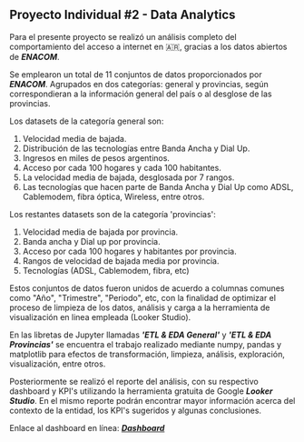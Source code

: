 ## Proyecto Individual #2 - Data Analytics


Para el presente proyecto se realizó un análisis completo del comportamiento del acceso a internet en :argentina:, gracias a los datos abiertos de ***ENACOM***. 

Se emplearon un total de 11 conjuntos de datos proporcionados por ***ENACOM***. Agrupados en dos categorías: general y provincias, según correspondieran a la información general del país o al desglose de las provincias.

Los datasets de la categoría general son:

1. Velocidad media de bajada.
2. Distribución de las tecnologías entre Banda Ancha y Dial Up.
3. Ingresos en miles de pesos argentinos.
4. Acceso por cada 100 hogares y cada 100 habitantes.
5. La velocidad media de bajada, desglosada por 7 rangos.
6. Las tecnologías que hacen parte de Banda Ancha y Dial Up como ADSL, Cablemodem, fibra óptica, Wireless, entre otros.

Los restantes datasets son de la categoría 'provincias':

1. Velocidad media de bajada por provincia.
2. Banda ancha y Dial up por provincia.
3. Acceso por cada 100 hogares y habitantes por provincia.
4. Rangos de velocidad de bajada media por provincia.
5. Tecnologías (ADSL, Cablemodem, fibra, etc)

Estos conjuntos de datos fueron unidos de acuerdo a columnas comunes como "Año", "Trimestre", "Periodo", etc, con la finalidad de optimizar el proceso de limpieza de los datos, análisis y carga a la herramienta de visualización en linea empleada (Looker Studio).

En las libretas de Jupyter llamadas ***'ETL & EDA General'*** y ***'ETL & EDA Provincias'*** se encuentra el trabajo realizado mediante numpy, pandas y matplotlib para efectos de transformación, limpieza, análisis, exploración, visualización, entre otros. 

Posteriormente se realizó el reporte del análisis, con su respectivo dashboard y KPI's utilizando la herramienta gratuita de Google ***Looker Studio***. En el mismo reporte podrán encontrar mayor información acerca del contexto de la entidad, los KPI's sugeridos y algunas conclusiones.

Enlace al dashboard en línea: [***Dashboard***](https://lookerstudio.google.com/reporting/c01cc39d-e52d-4020-8b2e-668304889813)
